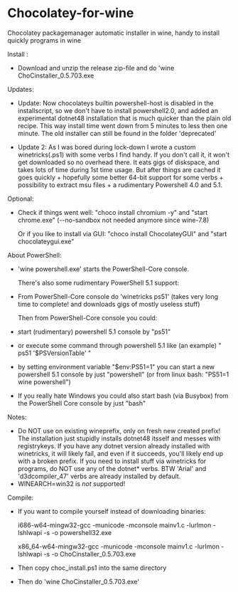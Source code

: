 # Chocolatey-for-wine
Chocolatey packagemanager automatic installer in wine, handy to install quickly programs in wine

Install :
- Download and unzip the release zip-file and do 'wine ChoCinstaller_0.5.703.exe 

Updates:
- Update: Now chocolateys builtin powershell-host is disabled in the installscript, so we don't have to install
        powershell2.0, and added an experimental dotnet48 installation that is much quicker than the plain old recipe.
        This way install time went down from 5 minutes to less then one minute. The old installer can still be found in
        the folder 'deprecated' 

- Update 2: As I was bored during lock-down I wrote a custom winetricks(.ps1) with some verbs I find handy. If you don't call it, it won't get downloaded so no overhead there. It eats gigs of diskspace, and takes lots of time during 1st time usage. But after things are cached it goes quickly + hopefully some better 64-bit support for some verbs + possibility to extract msu files + a rudimentary Powershell 4.0 and 5.1.  

Optional:
- Check if things went well: "choco install chromium -y" and  "start chrome.exe"  (--no-sandbox not needed anymore since wine-7.8)
  
  Or if you like to install via GUI: "choco install ChocolateyGUI" and "start chocolateygui.exe"
  
About PowerShell:

- 'wine powershell.exe' starts the PowerShell-Core console.

  There's also some rudimentary PowerShell 5.1 support:

- From PowerShell-Core console do 'winetricks ps51' (takes very long time to complete! and downloads gigs of mostly   useless stuff)

  Then from PowerShell-Core console you could:

- start (rudimentary) powershell 5.1 console by "ps51"
- or execute some command through powershell 5.1 like (an example)  " ps51 '$PSVersionTable' "
- by setting environment variable "$env:PS51=1" you can start a new powershell 5.1 console by just "powershell" 
  (or from linux bash: "PS51=1 wine powershell")
- If you really hate Windows you could also start bash (via Busybox) from the PowerShell Core console by just "bash"

Notes:

  - Do NOT use on existing wineprefix, only on fresh new created prefix! The installation just stupidly installs dotnet48 itsself and messes with registrykeys.
    If you have any dotnet version already installed with winetricks, it will likely fail, and even if it succeeds, you'll likely end up with a broken prefix.
    If you need to install stuff via winetricks for programs, do NOT use any of the dotnet* verbs. 
    BTW 'Arial' and 'd3dcompiler_47' verbs are already installed by default.
  - WINEARCH=win32 is _not_ supported!

Compile:
  - If you want to compile yourself instead of downloading binaries:
    
    i686-w64-mingw32-gcc -municode -mconsole mainv1.c -lurlmon -lshlwapi -s -o powershell32.exe

    x86_64-w64-mingw32-gcc -municode -mconsole mainv1.c -lurlmon -lshlwapi -s -o ChoCinstaller_0.5.703.exe
    
  - Then copy choc_install.ps1 into the same directory
  - Then do 'wine ChoCinstaller_0.5.703.exe'
  
